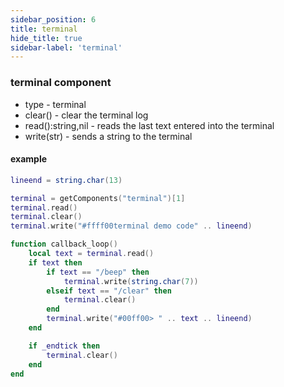 ```yaml
---
sidebar_position: 6
title: terminal
hide_title: true
sidebar-label: 'terminal'
---
```


### terminal component
* type - terminal
* clear() - clear the terminal log
* read():string,nil - reads the last text entered into the terminal
* write(str) - sends a string to the terminal

#### example
```lua
lineend = string.char(13)

terminal = getComponents("terminal")[1]
terminal.read()
terminal.clear()
terminal.write("#ffff00terminal demo code" .. lineend)

function callback_loop()
    local text = terminal.read()
    if text then
        if text == "/beep" then
            terminal.write(string.char(7))
        elseif text == "/clear" then
            terminal.clear()
        end
        terminal.write("#00ff00> " .. text .. lineend)
    end

    if _endtick then
        terminal.clear()
    end
end
```